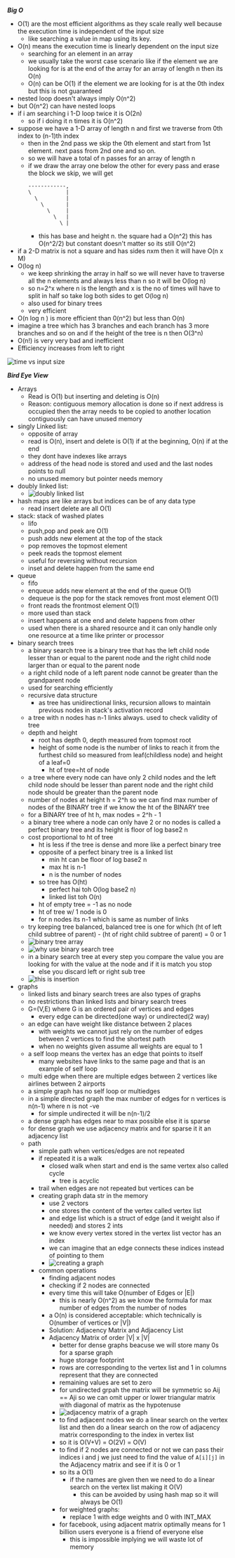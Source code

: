  ***Big O***
- O(1) are the most efficient algorithms as they scale really well because the execution time is independent of the input size
	- like searching a value in map using its key.
- O(n) means the execution time is linearly dependent on the input size
	- searching for an element in an array
	- we usually take the worst case scenario like if the element we are looking for is at the end of the array for an array of length n then its O(n)
	- O(n) can be O(1) if the element we are looking for is at the 0th index but this is not guaranteed
- nested loop doesn't always imply O(n^2) 
- but O(n^2) can have nested loops
- if i am searching i 1-D loop twice it is O(2n)
	- so if i doing it n times it is O(n^2)
- suppose we have a 1-D array of length n and first we traverse from 0th index to (n-1)th index
	- then in the 2nd pass we skip the 0th element and start from 1st element. next pass from 2nd one and so on.
	- so we will have a total of n passes for an array of length n
	- if we draw the array one below the other for every pass and erase the block we skip, we will get 
		```
		------------,
		\			|
		  \			|
			\		|
			  \		|
			    \   |
				  \ |
		```
		- this has base and height n. the square had a O(n^2) this has O(n^2/2) but constant doesn't matter so its still O(n^2)
- if a 2-D matrix is not a square and has sides nxm then it will have O(n x M) 
- O(log n)
	- we keep shrinking the array in half so we will never have to traverse all the n elements and always less than n so it will be O(log n)
	- so n=2^x where n is the length and x is the no of times will have to split in half so take log both sides to get O(log n)
	- also used for binary trees
	- very efficient
- O(n log n ) is more efficient than 0(n^2) but less than O(n)
- imagine a tree which has 3 branches and each branch has 3 more branches and so on and if the height of the tree is n then O(3^n)
- O(n!) is very very bad and inefficient
- Efficiency increases from left to right


![time vs input size](https://raw.githubusercontent.com/JayaswalPrateek/MyCSnotesForME/main/Attachments/Screenshot%20from%202023-01-21%2009-52-29.png)

***Bird Eye View***
- Arrays
	- Read is O(1) but inserting and deleting is O(n)
	- Reason: contiguous memory allocation is done so if next address is occupied then the array needs to be copied to another location contiguously
	can have unused memory
- singly Linked list:
	- opposite of array
	- read is O(n), insert and delete is O(1) if at the beginning, O(n) if at the end
	- they dont have indexes like arrays
	- address of the head node is stored and used and the last nodes points to null
	- no unused memory but pointer needs memory
- doubly linked list:
	- ![doubly linked list](https://raw.githubusercontent.com/JayaswalPrateek/MyCSnotesForME/main/Attachments/DLL1.png)
- hash maps are like arrays but indices can be of any data type
	- read insert delete are all O(1)
- stack: stack of washed plates
	- lifo
	- push,pop and peek are O(1)
	- push adds new element at the top of the stack
	- pop removes the topmost element
	- peek reads the topmost element
	- useful for reversing without recursion
	- inset and delete happen from the same end
- queue 
	- fifo
	- enqueue adds new element at the end of the queue O(1)
	- dequeue is the pop for the stack removes front most element O(1)
	- front reads the frontmost element O(1)
	- more used than stack
	- insert happens at one end and delete happens from other
	- used when there is a shared resource and it can only handle only one resource at a time like printer or processor
- binary search trees
	- a binary search tree is a binary tree that has the left child node lesser than or equal to the parent node and the right child node larger than or equal to the parent node
	- a right child node of a left parent node cannot be greater than the grandparent node 
	- used for searching efficiently
	- recursive data structure
		- as tree has unidirectional links, recursion allows to maintain previous nodes in stack's activation record
	- a tree with n nodes has n-1 links always. used to check validity of tree
	- depth and height
		- root has depth 0, depth measured from topmost root
		- height of some node is the number of links to reach it from the furthest child so measured from leaf(childless node) and height of a leaf=0 
			- ht of tree=ht of node	
	 - a tree where every node can have only 2 child nodes and the left child node should be lesser than parent node and the right child node should be greater than the parent node 
	 - number of nodes at height h = 2^h so we can find max number of nodes of the BINARY tree if we know the ht of the BINARY tree
	 - for a BINARY tree of ht h, max nodes = 2^h - 1
	 - a binary tree where a node can only have 2 or no nodes is called a perfect binary tree and its height is floor of log base2 n 
	 - cost proportional to ht of tree
		 - ht is less if the tree is dense and more like a perfect binary tree
		 - opposite of a perfect binary tree is a linked list
			 - min ht can be floor of log base2 n
			 - max ht is n-1
			 - n is the number of nodes
		- so tree has O(ht)
			- perfect hai toh O(log base2 n)
			- linked list toh O(n)
		- ht of empty tree = -1 as no node
		- ht of tree w/ 1 node is 0
		- for n nodes its n-1 which is same as number of links
	- try keeping tree balanced, balanced tree is one for which (ht of left child subtree of parent) - (ht of right child subtree of parent) = 0 or 1
	- ![binary tree array](https://raw.githubusercontent.com/JayaswalPrateek/MyCSnotesForME/main/Attachments/Screenshot%20from%202023-01-23%2022-31-43.png)
	- ![why use binary search tree](https://raw.githubusercontent.com/JayaswalPrateek/MyCSnotesForME/main/Attachments/Screenshot%20from%202023-01-23%2023-18-36.png)
	- in a binary search tree at every step you compare the value you are looking for with the value at the node and if it is match you stop
		- else you discard left or right sub tree
	- ![this is insertion](https://raw.githubusercontent.com/JayaswalPrateek/MyCSnotesForME/main/Attachments/Screenshot%20from%202023-01-23%2023-29-47.png)
- graphs 
	- linked lists and binary search trees are also types of graphs
	- no restrictions than linked lists and binary search trees
	- G=(V,E) where G is an ordered pair of vertices and edges
		- every edge can be directed(one way) or undirected(2 way)
	- an edge can have weight like distance between 2 places
		- with weights we cannot just rely on the number of edges between 2 vertices to find the shortest path
		- when no weights given assume all weights are equal to 1
	- a self loop means the vertex has an edge that points to itself
		- many websites have links to the same page and that is an example of self loop
	- multi edge when there are multiple edges between 2 vertices like airlines between 2 airports 
	- a simple graph has no self loop or multiedges
	- in a simple directed graph the max number of edges for n vertices is n(n-1) where n is not -ve
		- for simple undirected it will be n(n-1)/2
	- a dense graph has edges near to max possible else it is sparse
	- for dense graph we use adjacency matrix and for sparse it it an adjacency list 
	- path
		- simple path when vertices/edges are not repeated
		- if repeated it is a walk
			- closed walk when start and end is the same vertex also called cycle
				- tree is acyclic
		- trail when edges are not repeated but vertices can be
		- creating graph data str in the memory
			- use 2 vectors
			- one stores the content of the vertex called vertex list
			- and edge list which is a struct of edge (and it weight also if needed) and stores 2 ints
			- we know every vertex stored in the vertex list vector has an index
			- we can imagine that an edge connects these indices instead of pointing to them
			- ![creating a graph](https://raw.githubusercontent.com/JayaswalPrateek/MyCSnotesForME/main/Attachments/Screenshot%20from%202023-01-25%2014-25-06.png)
		- common operations
			- finding adjacent nodes
			- checking if 2 nodes are connected
			- every time this will take O(number of Edges or |E|)
				- this is nearly O(n^2) as we know the formula for max number of edges from the number of nodes
			- a O(n) is considered acceptable: which technically is O(number of vertices or |V|)
			- Solution: Adjacency Matrix and Adjacency List
			- Adjacency Matrix of order |V| x |V|
				- better for dense graphs beacuse we will store many 0s for a sparse graph
				- huge storage footprint
				- rows are corresponding to the vertex list and 1 in columns represent that they are connected
				- remaining values are set to zero
				- for undirected grpah the matrix will be symmetric so Aij == Aji so we can omit upper or lower triangular matrix with diagonal of matrix as the hypotenuse
				- ![adjacency matrix of a graph](https://raw.githubusercontent.com/JayaswalPrateek/MyCSnotesForME/main/Attachments/Screenshot%20from%202023-01-25%2014-39-31.png)
				- to find adjacent nodes we do a linear search on the vertex list and then do a linear search on the row of adjacency matrix corresponding to the index in vertex list
				- so it is O(V+V) = O(2V) = O(V)
				- to find if 2 nodes are connected or not we can pass their indices i and j we just need to find the value of `A[i][j]` in the Adjacency matrix and see if it is 0 or 1
				- so its a O(1)
					- if the names are given then we need to do a linear search on the vertex list making it O(V)
						- this can be avoided by using hash map so it will always be O(1)
				- for weighted graphs:
					- replace 1 with edge weights and 0 with INT_MAX
				- for facebook, using adjacent matrix optimally means for 1 billion users everyone is a friend of everyone else
					- this is impossible implying we will waste lot of memory
